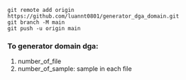 ```
git remote add origin https://github.com/luannt0801/generator_dga_domain.git
git branch -M main
git push -u origin main
```

### To generator domain dga:
1. number_of_file
2. number_of_sample: sample in each file